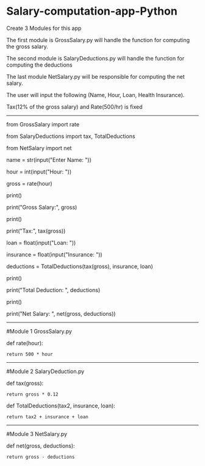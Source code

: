 # Salary-computation-app-Python


Create 3 Modules for this app

The first module is GrossSalary.py will handle the function for computing the gross
salary.

The second module is SalaryDeductions.py will handle the function for computing the deductions

The last module NetSalary.py will be responsible for computing the net salary.

The user will input the following (Name, Hour, Loan, Health Insurance).

Tax(12% of the gross salary) and Rate(500/hr) is fixed

--------------------------------------------------------------------------------------------------------

from GrossSalary import rate

from SalaryDeductions import tax, TotalDeductions

from NetSalary import net


name = str(input("Enter Name: "))

hour = int(input("Hour: "))

gross = rate(hour)


print()

print("Gross Salary:", gross)


print()

print("Tax:", tax(gross))

loan = float(input("Loan: "))

insurance = float(input("Insurance: "))

deductions = TotalDeductions(tax(gross), insurance, loan)

print()


print("Total Deduction: ", deductions)

print()

print("Net Salary: ", net(gross, deductions))

--------------------------------------------------------------------------
#Module 1 GrossSalary.py

def rate(hour):

    return 500 * hour
    
--------------------------------------------------------------------------
#Module 2 SalaryDeduction.py

def tax(gross):

    return gross * 0.12

def TotalDeductions(tax2, insurance, loan):

    return tax2 + insurance + loan
    
--------------------------------------------------------------------------
#Module 3 NetSalary.py

def net(gross, deductions):

    return gross - deductions
    
